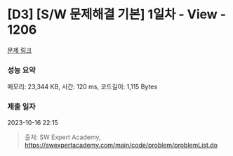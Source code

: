 # [D3] [S/W 문제해결 기본] 1일차 - View - 1206 

[문제 링크](https://swexpertacademy.com/main/code/problem/problemDetail.do?contestProbId=AV134DPqAA8CFAYh) 

### 성능 요약

메모리: 23,344 KB, 시간: 120 ms, 코드길이: 1,115 Bytes

### 제출 일자

2023-10-16 22:15



> 출처: SW Expert Academy, https://swexpertacademy.com/main/code/problem/problemList.do